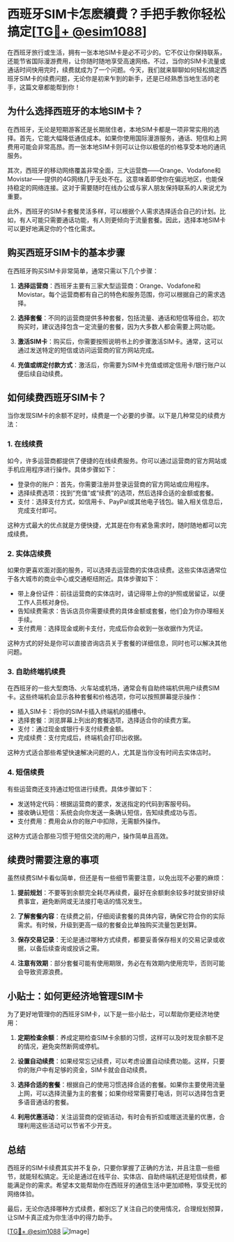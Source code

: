 # 西班牙SIM卡怎麽續費？手把手教你轻松搞定[[TG💪+ @esim1088](https://t.me/s/esim1088)]

在西班牙旅行或生活，拥有一张本地SIM卡是必不可少的。它不仅让你保持联系，还能节省国际漫游费用，让你随时随地享受高速网络。不过，当你的SIM卡流量或通话时间快用完时，续费就成为了一个问题。今天，我们就来聊聊如何轻松搞定西班牙SIM卡的续费问题，无论你是初来乍到的新手，还是已经熟悉当地生活的老手，这篇文章都能帮到你！

## 为什么选择西班牙的本地SIM卡？

在西班牙，无论是短期游客还是长期居住者，本地SIM卡都是一项非常实用的选择。首先，它能大幅降低通信成本。如果你使用国际漫游服务，通话、短信和上网费用可能会非常高昂。而一张本地SIM卡则可以让你以极低的价格享受本地的通讯服务。

其次，西班牙的移动网络覆盖非常全面，三大运营商——Orange、Vodafone和Movistar——提供的4G网络几乎无处不在。这意味着即使你在偏远地区，也能保持稳定的网络连接。这对于需要随时在线办公或与家人朋友保持联系的人来说尤为重要。

此外，西班牙的SIM卡套餐灵活多样，可以根据个人需求选择适合自己的计划。比如，有人可能只需要通话功能，有人则更倾向于流量套餐。因此，选择本地SIM卡可以更好地满足你的个性化需求。

## 购买西班牙SIM卡的基本步骤

在西班牙购买SIM卡非常简单，通常只需以下几个步骤：

1. **选择运营商**：西班牙主要有三家大型运营商：Orange、Vodafone和Movistar。每个运营商都有自己的特色和服务范围，你可以根据自己的需求选择。
   
2. **选择套餐**：不同的运营商提供多种套餐，包括流量、通话和短信等组合。初次购买时，建议选择包含一定流量的套餐，因为大多数人都会需要上网功能。

3. **激活SIM卡**：购买后，你需要按照说明书上的步骤激活SIM卡。通常，这可以通过发送特定的短信或访问运营商的官方网站完成。

4. **充值或绑定付款方式**：激活后，你需要为SIM卡充值或绑定信用卡/银行账户以便后续自动续费。

## 如何续费西班牙SIM卡？

当你发现SIM卡的余额不足时，续费是一个必要的步骤。以下是几种常见的续费方法：

### 1. 在线续费

如今，许多运营商都提供了便捷的在线续费服务。你可以通过运营商的官方网站或手机应用程序进行操作。具体步骤如下：

- 登录你的账户：首先，你需要注册并登录运营商的官方网站或应用程序。
- 选择续费选项：找到“充值”或“续费”的选项，然后选择合适的金额或套餐。
- 支付：选择支付方式，如信用卡、PayPal或其他电子钱包。输入相关信息后，完成支付即可。

这种方式最大的优点就是方便快捷，尤其是在你有紧急需求时，随时随地都可以完成续费。

### 2. 实体店续费

如果你更喜欢面对面的服务，可以选择去运营商的实体店续费。这些实体店通常位于各大城市的商业中心或交通枢纽附近。具体步骤如下：

- 带上身份证件：前往运营商的实体店时，请记得带上你的护照或居留证，以便工作人员核对身份。
- 告知续费需求：告诉店员你需要续费的具体金额或套餐，他们会为你办理相关手续。
- 支付费用：选择现金或刷卡支付，完成后你会收到一张收据作为凭证。

这种方式的好处是你可以直接咨询店员关于套餐的详细信息，同时也可以解决其他问题。

### 3. 自助终端机续费

在西班牙的一些大型商场、火车站或机场，通常会有自助终端机供用户续费SIM卡。这些终端机会显示各种套餐和价格选项，你可以按照屏幕提示操作：

- 插入SIM卡：将你的SIM卡插入终端机的插槽中。
- 选择套餐：浏览屏幕上列出的套餐选项，选择适合你的续费方案。
- 支付：通过现金或银行卡支付续费金额。
- 完成续费：支付完成后，终端机会打印出收据。

这种方式适合那些希望快速解决问题的人，尤其是当你没有时间去实体店时。

### 4. 短信续费

有些运营商还支持通过短信进行续费。具体步骤如下：

- 发送特定代码：根据运营商的要求，发送指定的代码到客服号码。
- 接收确认短信：系统会向你发送一条确认短信，告知续费成功与否。
- 支付费用：费用会从你的账户中扣除，无需额外操作。

这种方式适合那些习惯于短信交流的用户，操作简单且高效。

## 续费时需要注意的事项

虽然续费SIM卡看似简单，但还是有一些细节需要注意，以免出现不必要的麻烦：

1. **提前规划**：不要等到余额完全耗尽再续费，最好在余额剩余较多时就安排好续费事宜，避免断网或无法接打电话的情况发生。

2. **了解套餐内容**：在续费之前，仔细阅读套餐的具体内容，确保它符合你的实际需求。有时候，升级到更高一级的套餐会比单独购买流量包更划算。

3. **保存交易记录**：无论是通过哪种方式续费，都要妥善保存相关的交易记录或收据，以备后续查询或投诉之需。

4. **注意有效期**：部分套餐可能有使用期限，务必在有效期内使用完毕，否则可能会导致资源浪费。

## 小贴士：如何更经济地管理SIM卡

为了更好地管理你的西班牙SIM卡，以下是一些小贴士，可以帮助你更经济地使用：

1. **定期检查余额**：养成定期检查SIM卡余额的习惯，这样可以及时发现余额不足的情况，避免突然断网或停机。

2. **设置自动续费**：如果经常忘记续费，可以考虑设置自动续费功能。这样，只要你的账户中有足够的资金，SIM卡就会自动续费。

3. **选择合适的套餐**：根据自己的使用习惯选择合适的套餐。如果你主要使用流量上网，可以选择流量为主的套餐；如果你经常需要打电话，则可以选择包含更多语音通话的套餐。

4. **利用优惠活动**：关注运营商的促销活动，有时会有折扣或赠送流量的优惠，合理利用这些活动可以节省不少开支。

## 总结

西班牙的SIM卡续费其实并不复杂，只要你掌握了正确的方法，并且注意一些细节，就能轻松搞定。无论是通过在线平台、实体店、自助终端机还是短信续费，都能满足你的需求。希望本文能帮助你在西班牙的通信生活中更加顺畅，享受无忧的网络体验。

最后，无论你选择哪种方式续费，都别忘了关注自己的使用情况，合理规划预算，让SIM卡真正成为你生活中的得力助手。

[[TG💪+ @esim1088](https://t.me/s/esim1088) ![Image](https://i.postimg.cc/4NQfJmqS/Snipaste-2025-05-13-00-14-12.png)]